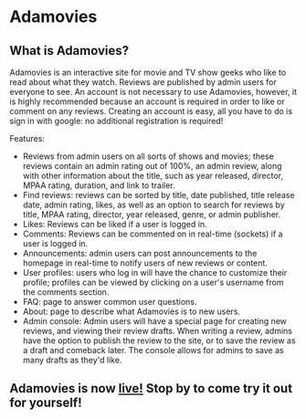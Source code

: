 # Adamovies


## What is Adamovies?

Adamovies is an interactive site for movie and TV show geeks who like to read about what they watch. Reviews are published by admin users for everyone to see. An account is not necessary to use Adamovies, however, it is highly recommended because an account is required in order to like or comment on any reviews. Creating an account is easy, all you have to do is sign in with google: no additional registration is required!

Features:
- Reviews from admin users on all sorts of shows and movies; these reviews contain an admin rating out of 100%, an admin review, along with other information about the title, such as year released, director, MPAA rating, duration, and link to trailer.
- Find reviews: reviews can be sorted by title, date published, title release date, admin rating, likes, as well as an option to search for reviews by title, MPAA rating, director, year released, genre, or admin publisher.
- Likes: Reviews can be liked if a user is logged in.
- Comments: Reviews can be commented on in real-time (sockets) if a user is logged in.
- Announcements: admin users can post announcements to the homepage in real-time to notify users of new reviews or content.
- User profiles: users who log in will have the chance to customize their profile; profiles can be viewed by clicking on a user's username from the comments section.
- FAQ: page to answer common user questions.
- About: page to describe what Adamovies is to new users.
- Admin console: Admin users will have a special page for creating new reviews, and viewing their review drafts. When writing a review, admins have the option to publish the review to the site, or to save the review as a draft and comeback later. The console allows for admins to save as many drafts as they'd like.


## Adamovies is now [live!](https://www.adamovies.com) Stop by to come try it out for yourself!
